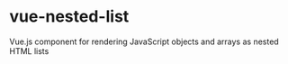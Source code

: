 # vue-nested-list
Vue.js component for rendering JavaScript objects and arrays as nested HTML lists
